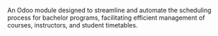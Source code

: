 An Odoo module designed to streamline and automate the scheduling process for bachelor programs, facilitating efficient management of courses, instructors, and student timetables.
